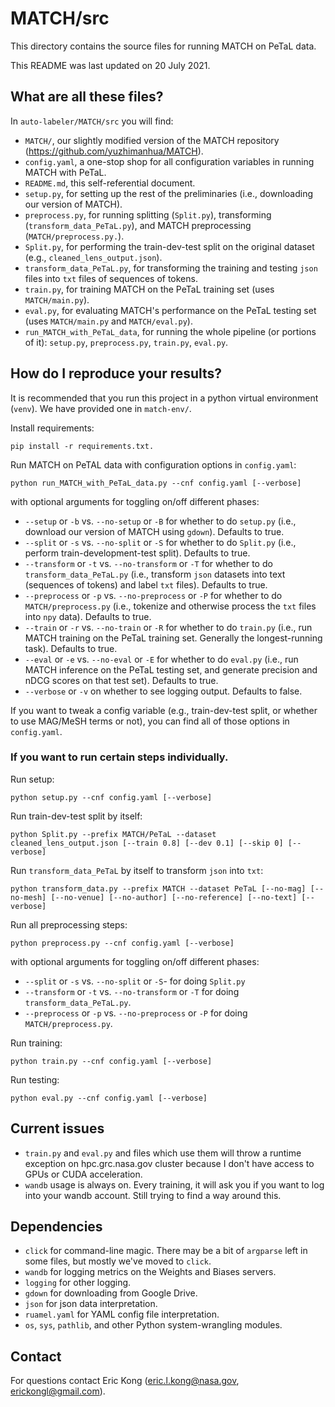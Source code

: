 # MATCH/src

This directory contains the source files for running MATCH on PeTaL data.

This README was last updated on 20 July 2021.

## What are all these files?

In `auto-labeler/MATCH/src` you will find:
- `MATCH/`, our slightly modified version of the MATCH repository (https://github.com/yuzhimanhua/MATCH).
- `config.yaml`, a one-stop shop for all configuration variables in running MATCH with PeTaL.
- `README.md`, this self-referential document.
- `setup.py`, for setting up the rest of the preliminaries (i.e., downloading our version of MATCH).
- `preprocess.py`, for running splitting (`Split.py`), transforming (`transform_data_PeTaL.py`), and MATCH preprocessing (`MATCH/preprocess.py.`).
- `Split.py`, for performing the train-dev-test split on the original dataset (e.g., `cleaned_lens_output.json`).
- `transform_data_PeTaL.py`, for transforming the training and testing `json` files into `txt` files of sequences of tokens.
- `train.py`, for training MATCH on the PeTaL training set (uses `MATCH/main.py`).
- `eval.py`, for evaluating MATCH's performance on the PeTaL testing set (uses `MATCH/main.py` and `MATCH/eval.py`).
- `run_MATCH_with_PeTaL_data`, for running the whole pipeline (or portions of it): `setup.py`, `preprocess.py`, `train.py`, `eval.py`.

## How do I reproduce your results?

It is recommended that you run this project in a python virtual environment (`venv`). We have provided one in `match-env/`.

Install requirements:

```
pip install -r requirements.txt.
```

Run MATCH on PeTAL data with configuration options in `config.yaml`:

```
python run_MATCH_with_PeTaL_data.py --cnf config.yaml [--verbose]
```
with optional arguments for toggling on/off different phases:
- `--setup` or `-b` vs. `--no-setup` or `-B` for whether to do `setup.py` (i.e., download our version of MATCH using `gdown`). Defaults to true.
- `--split` or `-s` vs. `--no-split` or `-S` for whether to do `Split.py` (i.e., perform train-development-test split). Defaults to true.
- `--transform` or `-t` vs. `--no-transform` or `-T` for whether to do `transform_data_PeTaL.py` (i.e., transform `json` datasets into text (sequences of tokens) and label `txt` files). Defaults to true.
- `--preprocess` or `-p` vs. `--no-preprocess` or `-P` for whether to do `MATCH/preprocess.py` (i.e., tokenize and otherwise process the `txt` files into `npy` data). Defaults to true.
- `--train` or `-r` vs. `--no-train` or `-R` for whether to do `train.py` (i.e., run MATCH training on the PeTaL training set. Generally the longest-running task). Defaults to true.
- `--eval` or `-e` vs. `--no-eval` or `-E` for whether to do `eval.py` (i.e., run MATCH inference on the PeTaL testing set, and generate precision and nDCG scores on that test set). Defaults to true.
- `--verbose` or `-v` on whether to see logging output. Defaults to false.

If you want to tweak a config variable (e.g., train-dev-test split, or whether to use MAG/MeSH terms or not), you can find all of those options in `config.yaml`.

### If you want to run certain steps individually.

Run setup:

```
python setup.py --cnf config.yaml [--verbose]
```

Run train-dev-test split by itself:

```
python Split.py --prefix MATCH/PeTaL --dataset cleaned_lens_output.json [--train 0.8] [--dev 0.1] [--skip 0] [--verbose]
```

Run `transform_data_PeTaL` by itself to transform `json` into `txt`:

```
python transform_data.py --prefix MATCH --dataset PeTaL [--no-mag] [--no-mesh] [--no-venue] [--no-author] [--no-reference] [--no-text] [--verbose]
```

Run all preprocessing steps:

```
python preprocess.py --cnf config.yaml [--verbose]
```
with optional arguments for toggling on/off different phases:
- `--split` or `-s` vs. `--no-split` or `-S`- for doing `Split.py`
- `--transform` or `-t` vs. `--no-transform` or `-T` for doing `transform_data_PeTaL.py`.
- `--preprocess` or `-p` vs. `--no-preprocess` or `-P` for doing `MATCH/preprocess.py`.

Run training:

```
python train.py --cnf config.yaml [--verbose]
```

Run testing:

```
python eval.py --cnf config.yaml [--verbose]
```


## Current issues

- `train.py` and `eval.py` and files which use them will throw a runtime exception on hpc.grc.nasa.gov cluster because I don't have access to GPUs or CUDA acceleration.
- `wandb` usage is always on. Every training, it will ask you if you want to log into your wandb account. Still trying to find a way around this.

## Dependencies

- `click` for command-line magic. There may be a bit of `argparse` left in some files, but mostly we've moved to `click`.
- `wandb` for logging metrics on the Weights and Biases servers.
- `logging` for other logging.
- `gdown` for downloading from Google Drive.
- `json` for json data interpretation.
- `ruamel.yaml` for YAML config file interpretation.
- `os`, `sys`, `pathlib`, and other Python system-wrangling modules.

## Contact

For questions contact Eric Kong (eric.l.kong@nasa.gov, erickongl@gmail.com).
